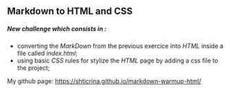 ## Markdown to HTML and CSS

##### New challenge which consists in :
- converting the *MarkDown* from the previous exercice into *HTML* inside a file called _index.html_;
- using basic *CSS* rules for stylize the *HTML* page by adding a css file to the project;

My github page: https://shticrina.github.io/markdown-warmup-html/
